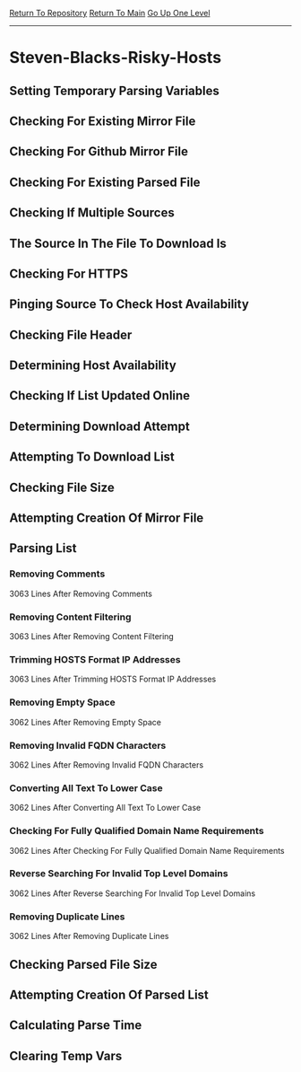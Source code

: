 [Return To Repository](https://github.com/deathbybandaid/piholeparser/)
[Return To Main](https://github.com/deathbybandaid/piholeparser/blob/master/RecentRunLogs/Mainlog.md)
[Go Up One Level](https://github.com/deathbybandaid/piholeparser/blob/master/RecentRunLogs/TopLevelScripts/30-Processing-Blacklists.md)
____________________________________
# Steven-Blacks-Risky-Hosts
## Setting Temporary Parsing Variables
## Checking For Existing Mirror File
## Checking For Github Mirror File
## Checking For Existing Parsed File
## Checking If Multiple Sources
## The Source In The File To Download Is
## Checking For HTTPS
## Pinging Source To Check Host Availability
## Checking File Header
## Determining Host Availability
## Checking If List Updated Online
## Determining Download Attempt
## Attempting To Download List
## Checking File Size
## Attempting Creation Of Mirror File
## Parsing List
### Removing Comments
3063 Lines After Removing Comments
### Removing Content Filtering
3063 Lines After Removing Content Filtering
### Trimming HOSTS Format IP Addresses
3063 Lines After Trimming HOSTS Format IP Addresses
### Removing Empty Space
3062 Lines After Removing Empty Space
### Removing Invalid FQDN Characters
3062 Lines After Removing Invalid FQDN Characters
### Converting All Text To Lower Case
3062 Lines After Converting All Text To Lower Case
### Checking For Fully Qualified Domain Name Requirements
3062 Lines After Checking For Fully Qualified Domain Name Requirements
### Reverse Searching For Invalid Top Level Domains
3062 Lines After Reverse Searching For Invalid Top Level Domains
### Removing Duplicate Lines
3062 Lines After Removing Duplicate Lines
## Checking Parsed File Size
## Attempting Creation Of Parsed List
## Calculating Parse Time
## Clearing Temp Vars

